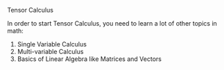 
Tensor Calculus

In order to start Tensor Calculus, you need to learn a lot of other topics in math:
1. Single Variable Calculus
2. Multi-variable Calculus
3. Basics of Linear Algebra like Matrices and Vectors

